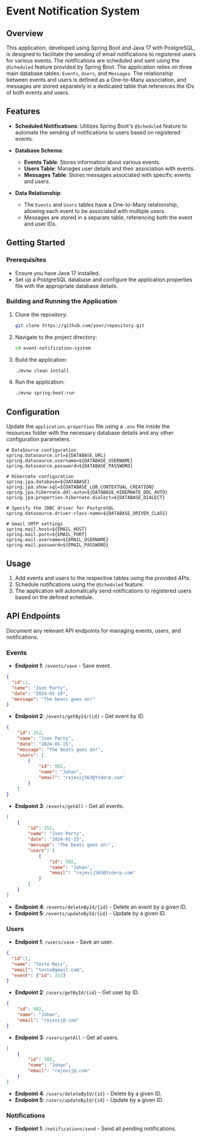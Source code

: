 # Event Notification System

## Overview

This application, developed using Spring Boot and Java 17 with PostgreSQL, is designed to facilitate the sending of email notifications to registered users for various events. The notifications are scheduled and sent using the `@Scheduled` feature provided by Spring Boot. The application relies on three main database tables: `Events`, `Users`, and `Messages`. The relationship between events and users is defined as a One-to-Many association, and messages are stored separately in a dedicated table that references the IDs of both events and users.

## Features

- **Scheduled Notifications**: Utilizes Spring Boot's `@Scheduled` feature to automate the sending of notifications to users based on registered events.

- **Database Schema**:
  - **Events Table**: Stores information about various events.
  - **Users Table**: Manages user details and their association with events.
  - **Messages Table**: Stores messages associated with specific events and users.

- **Data Relationship**:
  - The `Events` and `Users` tables have a One-to-Many relationship, allowing each event to be associated with multiple users.
  - Messages are stored in a separate table, referencing both the event and user IDs.

## Getting Started

### Prerequisites

- Ensure you have Java 17 installed.
- Set up a PostgreSQL database and configure the application.properties file with the appropriate database details.

### Building and Running the Application

1. Clone the repository:

    ```bash
    git clone https://github.com/your/repository.git
    ```

2. Navigate to the project directory:

    ```bash
    cd event-notification-system
    ```

3. Build the application:

    ```bash
    ./mvnw clean install
    ```

4. Run the application:

    ```bash
    ./mvnw spring-boot:run
    ```

## Configuration

Update the `application.properties` file using a `.env` file inside the resources folder with the necessary database details and any other configuration parameters.

```properties
# DataSource configuration
spring.datasource.url=${DATABASE_URL}
spring.datasource.username=${DATABASE_USERNAME}
spring.datasource.password=${DATABASE_PASSWORD}

# Hibernate configuration
spring.jpa.database=${DATABASE}
spring.jpa.show-sql=${DATABASE_LOB_CONTEXTUAL_CREATION}
spring.jpa.hibernate.ddl-auto=${DATABASE_HIBERNATE_DDL_AUTO}
spring.jpa.properties.hibernate.dialect=${DATABASE_DIALECT}

# Specify the JDBC driver for PostgreSQL
spring.datasource.driver-class-name=${DATABASE_DRIVER_CLASS}

# Gmail SMTP settings
spring.mail.host=${EMAIL_HOST}
spring.mail.port=${EMAIL_PORT}
spring.mail.username=${EMAIL_USERNAME}
spring.mail.password=${EMAIL_PASSWORD}
```

## Usage

1. Add events and users to the respective tables using the provided APIs.
2. Schedule notifications using the `@Scheduled` feature.
3. The application will automatically send notifications to registered users based on the defined schedule.

## API Endpoints

Document any relevant API endpoints for managing events, users, and notifications.

### Events

- **Endpoint 1**: `/events/save` - Save event.
```json
{
  "id":1,
  "name": "Json Party",
  "date": "2024-01-10",
  "message": "The beats goes on!"
}
```
- **Endpoint 2**: `/events/getById/{id}` - Get event by ID.
```json
{
    "id": 252,
    "name": "Json Party",
    "date": "2024-01-15",
    "message": "The beats goes on!",
    "users": [
        {
            "id": 502,
            "name": "Johan",
            "email": "rajevij563@tsderp.com"
        }
    ]
}
```
- **Endpoint 3**: `/events/getAll` - Get all events.
```json
[
    {
        "id": 252,
        "name": "Json Party",
        "date": "2024-01-15",
        "message": "The beats goes on!",
        "users": [
            {
                "id": 502,
                "name": "Johan",
                "email": "rajevij563@tsderp.com"
            }
        ]
    }
]
```
- **Endpoint 4**: `/events/deleteById/{id}` - Delete an event by a given ID.
- **Endpoint 5**: `/events/updateById/{id}` - Update by a given ID.

### Users

- **Endpoint 1**: `/users/save` - Save an user.
```json
{
  "id":1,
  "name": "Teste Reis",
  "email": "teste@gmail.com",
  "event": {"id": 252}
}
```
- **Endpoint 2**: `/users/getById/{id}` - Get user by ID.
```json
{
    "id": 502,
    "name": "Johan",
    "email": "rajevij@.com"
}
```
- **Endpoint 3**: `/users/getAll` - Get all users.
```json
[
    {
        "id": 502,
        "name": "Johan",
        "email": "rajevij@.com"
    }
]
```
- **Endpoint 4**: `/users/deleteById/{id}` - Delete by a given ID.
- **Endpoint 5**: `/users/updateById/{id}` - Update by a given ID.

### Notifications

- **Endpoint 1**: `/notifications/send` - Send all pending notifications.

